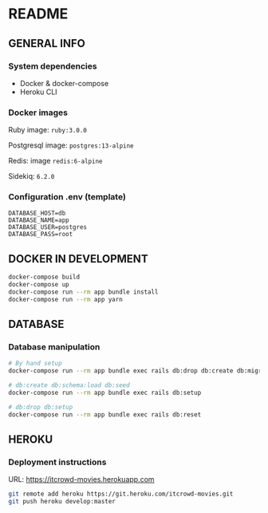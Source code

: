 # README

## GENERAL INFO

### System dependencies

- Docker & docker-compose
- Heroku CLI

### Docker images

Ruby image: ```ruby:3.0.0```

Postgresql image: ```postgres:13-alpine```

Redis: image ```redis:6-alpine```

Sidekiq: ```6.2.0```

### Configuration .env (template)

```
DATABASE_HOST=db
DATABASE_NAME=app
DATABASE_USER=postgres
DATABASE_PASS=root
```

## DOCKER IN DEVELOPMENT

```bash
docker-compose build
docker-compose up
docker-compose run --rm app bundle install
docker-compose run --rm app yarn
```

## DATABASE
### Database manipulation

```bash
# By hand setup
docker-compose run --rm app bundle exec rails db:drop db:create db:migrate

# db:create db:schema:load db:seed
docker-compose run --rm app bundle exec rails db:setup

# db:drop db:setup
docker-compose run --rm app bundle exec rails db:reset
```

## HEROKU
### Deployment instructions

URL: https://itcrowd-movies.herokuapp.com

```bash
git remote add heroku https://git.heroku.com/itcrowd-movies.git
git push heroku develop:master
```